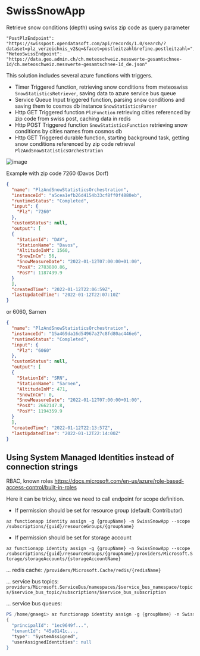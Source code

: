 # SwissSnowApp

Retrieve snow conditions (depth) using swiss zip code as query parameter

```
"PostPlzEndpoint": "https://swisspost.opendatasoft.com/api/records/1.0/search/?dataset=plz_verzeichnis_v2&q=&facet=postleitzahl&refine.postleitzahl=",
"MeteoSwissEndpoint": "https://data.geo.admin.ch/ch.meteoschweiz.messwerte-gesamtschnee-1d/ch.meteoschweiz.messwerte-gesamtschnee-1d_de.json"
```

This solution includes several azure functions with triggers.
- Timer Triggered function, retrieving snow conditions from meteoswiss ```SnowStatisticsRetriever```, saving data to azure service bus queue
- Service Queue Input triggered function, parsing snow conditions and saving them to cosmos db instance ```SnowStatisticsParser```
- Http GET Triggered function ```PlzFunction``` retrieving cities referenced by zip code from swiss post, caching data in redis
- Http POST Triggered function ```SnowStatisticsFunction``` retrieving snow conditions by cities names from cosmos db
- Http GET Triggered durable function, starting background task, getting snow conditions referenced by zip code retrieval ```PlzAndSnowStatisticsOrchestration```

![image](https://user-images.githubusercontent.com/58469901/149235990-7d455c59-c0db-40a2-a84e-26a822cd5a30.png)


Example with zip code 7260 (Davos Dorf)
```json
{
  "name": "PlzAndSnowStatisticsOrchestration",
  "instanceId": "a5cea1efb26d4154b33cf8ff0f4880eb",
  "runtimeStatus": "Completed",
  "input": {
    "Plz": "7260"
  },
  "customStatus": null,
  "output": [
  {
    "StationId": "DAV",
    "StationName": "Davos",
    "AltitudeInM": 1560,
    "SnowInCm": 56,
    "SnowMeasureDate": "2022-01-12T07:00:00+01:00",
    "PosX": 2783880.86,
    "PosY": 1187439.9
  }
  ],
  "createdTime": "2022-01-12T22:06:59Z",
  "lastUpdatedTime": "2022-01-12T22:07:10Z"
}
```

or 6060, Sarnen
```json
{
  "name": "PlzAndSnowStatisticsOrchestration",
  "instanceId": "15a469da16d54967a27c8fd80ac446e6",
  "runtimeStatus": "Completed",
  "input": {
    "Plz": "6060"
  },
  "customStatus": null,
  "output": [
  {
    "StationId": "SRN",
    "StationName": "Sarnen",
    "AltitudeInM": 471,
    "SnowInCm": 0,
    "SnowMeasureDate": "2022-01-12T07:00:00+01:00",
    "PosX": 2662147.8,
    "PosY": 1194359.9
  }
  ],
  "createdTime": "2022-01-12T22:13:57Z",
  "lastUpdatedTime": "2022-01-12T22:14:00Z"
}
```
## Using System Managed Identities instead of connection strings
RBAC, known roles https://docs.microsoft.com/en-us/azure/role-based-access-control/built-in-roles

Here it can be tricky, since we need to call endpoint for scope definition.
- If permission should be set for resource group (default: Contributor) 

```az functionapp identity assign -g {groupName} -n SwissSnowApp --scope /subscriptions/{guid}/resourceGroups/{groupName}```
- If permission should be set for storage account 

```az functionapp identity assign -g {groupName} -n SwissSnowApp --scope /subscriptions/{guid}/resourceGroups/{groupName}/providers/Microsoft.Storage/storageAccounts/{storageAccountName}```

... redis cache: ```/providers/Microsoft.Cache/redis/{redisName}```

... service bus topics: ```providers/Microsoft.ServiceBus/namespaces/$service_bus_namespace/topics/$service_bus_topic/subscriptions/$service_bus_subscription```

... service bus queues: 
```powershell 
PS /home/gnaegi> az functionapp identity assign -g {groupName} -n SwissSnowApp --scope /subscriptions/{guid}/resourceGroups/{groupName}/providers/Microsoft.ServiceBus/namespaces/{appName}/queues/{queueName}
{
  "principalId": "1ec9649f...",
  "tenantId": "45a8141c...,
  "type": "SystemAssigned",
  "userAssignedIdentities": null
}
```
